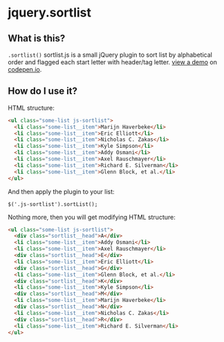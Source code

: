 jquery.sortlist
==============

What is this?
-------------
`.sortlist()` sortlist.js is a small jQuery plugin to sort list by alphabetical order and flagged each start letter with header/tag letter. [view a demo][1] on [codepen.io][1].

[1]: https://codepen.io/tsurule/pen/xzLdZP


How do I use it?
----------------

HTML structure:
```html
<ul class="some-list js-sortlist">
  <li class="some-list__item">Marijn Haverbeke</li>
  <li class="some-list__item">Eric Elliott</li>
  <li class="some-list__item">Nicholas C. Zakas</li>
  <li class="some-list__item">Kyle Simpson</li>
  <li class="some-list__item">Addy Osmani</li>
  <li class="some-list__item">Axel Rauschmayer</li>
  <li class="some-list__item">Richard E. Silverman</li>
  <li class="some-list__item">Glenn Block, et al.</li>
</ul>
```
And then apply the plugin to your list:

	$('.js-sortlist').sortList();

Nothing more, then you will get modifying HTML structure: 

```html
<ul class="some-list js-sortlist">
  <div class="sortlist__head">A</div>
  <li class="some-list__item">Addy Osmani</li>
  <li class="some-list__item">Axel Rauschmayer</li>
  <div class="sortlist__head">E</div>
  <li class="some-list__item">Eric Elliott</li>
  <div class="sortlist__head">G</div>
  <li class="some-list__item">Glenn Block, et al.</li>
  <div class="sortlist__head">K</div>
  <li class="some-list__item">Kyle Simpson</li>
  <div class="sortlist__head">M</div>
  <li class="some-list__item">Marijn Haverbeke</li>
  <div class="sortlist__head">N</div>
  <li class="some-list__item">Nicholas C. Zakas</li>
  <div class="sortlist__head">R</div>
  <li class="some-list__item">Richard E. Silverman</li>
</ul>
```
